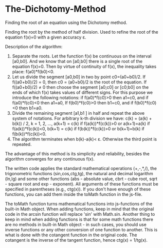 # The-Dichotomy-Method
Finding the root of an equation using the Dichotomy method.

Finding the root by the method of half division. Used to refine the root of the equation f(x)=0 with a given accuracy ε. 

Description of the algorithm:
1) Separate the roots. Let the function f(x) be continuous on the interval [a0,b0]. And we know that on [a0,b0] there is a single root of the equation f(x)=0. Then by virtue of continuity of f(x), the inequality takes place: 
f(a0)*f(b0)<0.
2) Let us divide the segment [a0,b0] in two by point c0=(a0+b0)/2. If f((a0+b0)/2) = 0, then c0 = (a0+b0)/2 is the root of the equation.  If f((a0+b0)/2) ≠ 0 then choose the segment [a0;c0] or [c0;b0] on the ends of which f(x) takes values of different signs. For this purpose we introduce the following notations:
if f(a0)*f(c0)>0 then a1=c0, and if f(a0)*f(c0)<0 then a1=a0,
If f(b0)*f(c0)>0 then b1=c0, and if f(b0)*f(c0)<0 then b1=a0.
3) Divide the remaining segment [a1,b1 ] in half and repeat the above system of notations. For arbitrary k-th division we have:
c(k) = (a(k) + b(k)) / 2, k = 1, 2, ...,
a(k+1) = c(k) if f(a(k))*f(c(k))>0 or a(k+1)=a(k) if f(a(k))*f(c(k))<0,
b(k+1) = c(k) if f(b(k))*f(c(k))>0 or b(k+1)=b(k) if f(b(k))*f(c(k))<0.
4) The algorithm terminates when b(k)-a(k)< ε. Otherwise the third point is repeated.

The advantage of this method is its simplicity and reliability, besides the algorithm converges for any continuous f(x).

The written code applies the standard mathematical operations (+,-,*,/), the trigonometric functions (sin,cos,ctg,tg), the natural and decimal logarithm (ln,lg) and some other functions (abs - absolute value, cbrt - cube root, sqrt - square root and exp - exponent). All arguments of these functions must be specified in parentheses (e.g., ctg(x)). If you don't have enough of these functions, you can add them inside the toMath function in the js-file.

The toMath function turns mathematical functions into js-functions of the built-in Math object. When adding functions, keep in mind that the original code in the arcsin function will replace 'sin' with Math.sin. Another thing to keep in mind when adding functions is that for some math functions there are no methods in built-in Math object - in such cases, you should use inverse functions or any other conversion of one function to another. This is what is done with the cotangent function in the original code. The cotangent is the inverse of the tangent function, hence ctg(x) = 1/tg(x).
